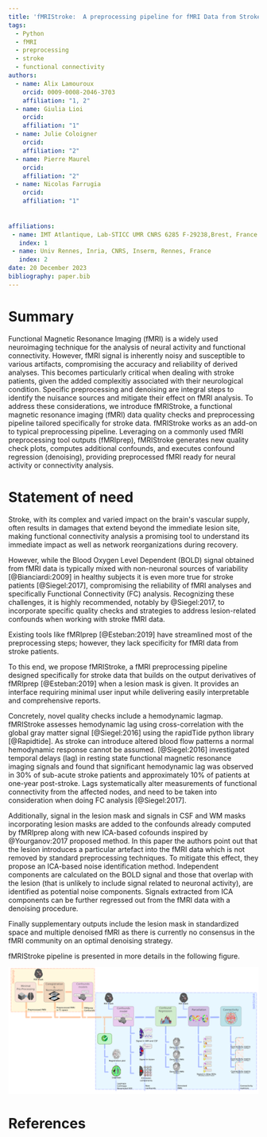 ```yaml
---
title: 'fMRIStroke:  A preprocessing pipeline for fMRI Data from Stroke patients'
tags:
  - Python
  - fMRI
  - preprocessing
  - stroke
  - functional connectivity
authors:
  - name: Alix Lamouroux
    orcid: 0009-0008-2046-3703
    affiliation: "1, 2" 
  - name: Giulia Lioi
    orcid: 
    affiliation: "1" 
  - name: Julie Coloigner
    orcid: 
    affiliation: "2" 
  - name: Pierre Maurel
    orcid: 
    affiliation: "2"
  - name: Nicolas Farrugia
    orcid: 
    affiliation: "1"
   

affiliations:
 - name: IMT Atlantique, Lab-STICC UMR CNRS 6285 F-29238,Brest, France
   index: 1
 - name: Univ Rennes, Inria, CNRS, Inserm, Rennes, France
   index: 2
date: 20 December 2023
bibliography: paper.bib
---
```


# Summary
Functional Magnetic Resonance Imaging (fMRI) is a widely used neuroimaging technique for the analysis of neural activity and functional connectivity. However, fMRI signal is inherently noisy and susceptible to various artifacts, compromising the accuracy and reliability of derived analyses. This becomes particularly critical when dealing with stroke patients, given the added complexitiy associated with their neurological condition. Specific preprocessing and denoising are integral steps to identify the nuisance sources and mitigate their effect on fMRI analysis. 
To address these considerations, we introduce fMRIStroke, a functional magnetic resonance imaging (fMRI) data quality checks and preprocessing pipeline tailored specifically for stroke data. fMRIStroke works as an add-on to typical preprocessing pipeline. Leveraging on a commonly used fMRI preprocessing tool outputs (fMRIprep), fMRIStroke generates new quality check plots, computes additional confounds, and executes confound regression (denoising), providing preprocessed fMRI ready for neural activity or connectivity analysis. 



# Statement of need
Stroke, with its complex and varied impact on the brain's vascular supply, often results in damages that extend beyond the immediate lesion site, making functional connectivity analysis a promising tool to understand its immediate impact as well as network reorganizations during recovery. 

However, while the Blood Oxygen Level Dependent (BOLD) signal obtained from fMRI data is typically mixed with non-neuronal sources of variability [@Bianciardi:2009] in healthy subjects it is even more true for stroke patients [@Siegel:2017], compromising the reliability of fMRI analyses and specifically Functional Connectivity (FC) analysis. 
Recognizing these challenges, it is highly recommended, notably by @Siegel:2017, to incorporate specific quality checks and strategies to address lesion-related confounds when working with stroke fMRI data. 

Existing tools like fMRIprep [@Esteban:2019] have streamlined most of the preprocessing steps; however, they lack specificity for fMRI data from stroke patients. 

To this end, we propose fMRIStroke, a fMRI preprocessing pipeline designed specifically for stroke data that builds on the output derivatives of fMRIprep [@Esteban:2019] when a lesion mask is given. It provides an interface requiring minimal user input while delivering easily interpretable and comprehensive reports. 


Concretely, novel quality checks include a hemodynamic lagmap. fMRIStroke assesses hemodynamic lag using cross-correlation with the global gray matter signal [@Siegel:2016] using the rapidTide  python library [@Rapidtide]. As stroke can introduce altered blood flow patterns a normal hemodynamic response cannot be assumed. [@Siegel:2016] investigated temporal delays (lag) in resting state functional magnetic resonance imaging signals and found that significant hemodynamic lag was observed in 30% of sub-acute stroke patients and approximately 10% of patients at one-year post-stroke. 
Lags systematically alter measurements of functional connectivity from the affected nodes, and need to be taken into consideration when doing FC analysis [@Siegel:2017].

Additionally, signal in the lesion mask and signals in CSF and WM masks incorporating lesion masks are added to the confounds already computed by fMRIprep along with new ICA-based cofounds inspired by @Yourganov:2017 proposed method. In this paper the authors point out that the lesion introduces a particular artefact into the fMRI data which is not removed by standard preprocessing techniques. To mitigate this effect, they propose an ICA-based noise identification method. Independent components are calculated on the BOLD signal and those that overlap with the lesion (that is unlikely to include signal related to neuronal activity), are identified as potential noise components. Signals extracted from ICA components can be further regressed out from the fMRI data with a denoising procedure.


Finally supplementary outputs include the lesion mask in standardized space and multiple denoised fMRI as there is currently no consensus in the fMRI community on an optimal denoising strategy.

fMRIStroke pipeline is presented in more details in the following figure. 


![fMRIStroke pipeline.](pipeline.png)


# References

